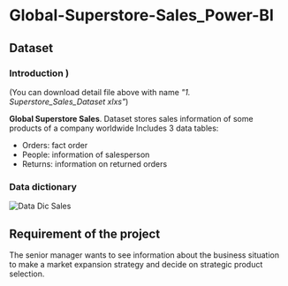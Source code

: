 # Global-Superstore-Sales_Power-BI
## Dataset 
### Introduction )
(You can download detail file above with name _"1. Superstore_Sales_Dataset xlxs"_)

**Global Superstore Sales**. Dataset stores sales information of some products of a company worldwide
Includes 3 data tables: 
* Orders: fact order
* People: information of salesperson
* Returns: information on returned orders
### Data dictionary
![Data Dic Sales](https://user-images.githubusercontent.com/129883764/233846007-57fbf00c-5ba8-454c-a08e-eeabd2521b53.PNG)

## Requirement of the project
The senior manager wants to see information about the business situation to make a market expansion strategy and decide on strategic product selection.
## 
